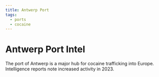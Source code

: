 ```yaml
---
title: Antwerp Port
tags:
  - ports
  - cocaine
---
```


# Antwerp Port Intel

The port of Antwerp is a major hub for cocaine trafficking into Europe. Intelligence reports note increased activity in 2023.
